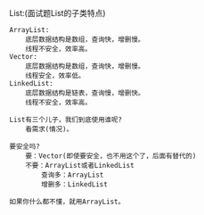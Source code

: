 List:(面试题List的子类特点)
	
	ArrayList:
		底层数据结构是数组，查询快，增删慢。
		线程不安全，效率高。
	Vector:
		底层数据结构是数组，查询快，增删慢。
		线程安全，效率低。
	LinkedList:
		底层数据结构是链表，查询慢，增删快。
		线程不安全，效率高。
		
	List有三个儿子，我们到底使用谁呢?
		看需求(情况)。
		
	要安全吗?
		要：Vector(即使要安全，也不用这个了，后面有替代的)
		不要：ArrayList或者LinkedList
			查询多：ArrayList
			增删多：LinkedList
			
	如果你什么都不懂，就用ArrayList。